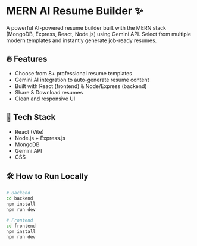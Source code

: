 # MERN AI Resume Builder ✨

A powerful AI-powered resume builder built with the MERN stack (MongoDB, Express, React, Node.js) using Gemini API. Select from multiple modern templates and instantly generate job-ready resumes.

## 🔥 Features

- Choose from 8+ professional resume templates
- Gemini AI integration to auto-generate resume content
- Built with React (frontend) & Node/Express (backend)
- Share & Download resumes
- Clean and responsive UI

## 🚀 Tech Stack

- React (Vite)
- Node.js + Express.js
- MongoDB
- Gemini API
- CSS

## 🛠️ How to Run Locally

```bash
# Backend
cd backend
npm install
npm run dev

# Frontend
cd frontend
npm install
npm run dev
